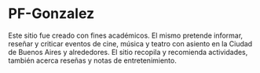 # PF-Gonzalez
Este sitio fue creado con fines académicos. El mismo pretende informar, reseñar y criticar eventos de cine, música y teatro con asiento en la
Ciudad de Buenos Aires y alrededores.
El sitio recopila y recomienda actividades, también acerca reseñas y notas de entretenimiento.
